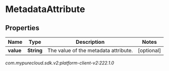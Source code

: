 # MetadataAttribute


## Properties

| Name | Type | Description | Notes |
| ------------ | ------------- | ------------- | ------------- |
| **value** | **String** | The value of the metadata attribute. |  [optional] |




_com.mypurecloud.sdk.v2:platform-client-v2:222.1.0_
